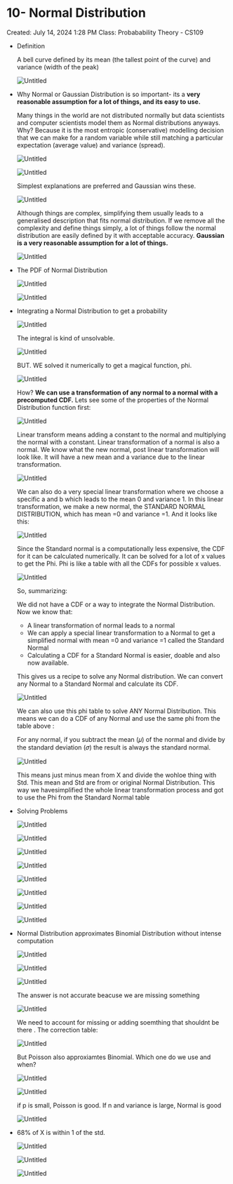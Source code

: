 # 10- Normal Distribution

Created: July 14, 2024 1:28 PM
Class: Probabability Theory - CS109

- Definition
    
    A bell curve defined by its mean (the tallest point of the curve) and variance (width of the peak)
    
    ![Untitled](10-%20Normal%20Distribution%20ea1957e54bd84870833666a3ce6839da/Untitled.png)
    
- Why Normal or Gaussian Distribution is so important- its a **very reasonable assumption for a lot of things, and its easy to use.**
    
    Many things in the world are not distributed normally but data scientists and computer scientists model them as Normal distributions anyways. Why? Because it is the most entropic (conservative) modelling decision that we can make for a random variable while still matching a particular expectation (average value) and variance (spread).
    
    ![Untitled](10-%20Normal%20Distribution%20ea1957e54bd84870833666a3ce6839da/Untitled%201.png)
    
    ![Untitled](10-%20Normal%20Distribution%20ea1957e54bd84870833666a3ce6839da/Untitled%202.png)
    
    Simplest explanations are preferred and Gaussian wins these. 
    
    ![Untitled](10-%20Normal%20Distribution%20ea1957e54bd84870833666a3ce6839da/Untitled%203.png)
    
    Although things are complex, simplifying them usually leads to a generalised description that fits normal distribution. If we remove all the complexity and define things simply, a lot of things follow the normal distribution are easily defined by it with acceptable accuracy.  **Gaussian is a very reasonable assumption for a lot of things.**
    
    ![Untitled](10-%20Normal%20Distribution%20ea1957e54bd84870833666a3ce6839da/Untitled%204.png)
    
- The PDF of Normal Distribution
    
    ![Untitled](10-%20Normal%20Distribution%20ea1957e54bd84870833666a3ce6839da/Untitled%205.png)
    
    ![Untitled](10-%20Normal%20Distribution%20ea1957e54bd84870833666a3ce6839da/Untitled%206.png)
    
- Integrating a  Normal Distribution to get a probability
    
    ![Untitled](10-%20Normal%20Distribution%20ea1957e54bd84870833666a3ce6839da/Untitled%207.png)
    
    The integral is kind of unsolvable.  
    
    ![Untitled](10-%20Normal%20Distribution%20ea1957e54bd84870833666a3ce6839da/Untitled%208.png)
    
    BUT. WE solved it numerically to get a magical function, phi. 
    
    ![Untitled](10-%20Normal%20Distribution%20ea1957e54bd84870833666a3ce6839da/Untitled%209.png)
    
    How? **We can use a transformation of any normal to a normal with a precomputed CDF.** Lets see some of the properties of the Normal Distribution function first:
    
    ![Untitled](10-%20Normal%20Distribution%20ea1957e54bd84870833666a3ce6839da/Untitled%2010.png)
    
    Linear transform means adding a constant to the normal and multiplying the normal with a constant. Linear transformation of a normal is also a normal. We know what the new normal, post linear transformation will look like. It will have a new mean and a variance due to the linear transformation.  
    
    ![Untitled](10-%20Normal%20Distribution%20ea1957e54bd84870833666a3ce6839da/Untitled%2011.png)
    
    We can also do a very special linear transformation where we choose a specific a and b which leads to the mean 0 and variance 1. In this linear transformation, we make a new normal, the STANDARD NORMAL DISTRIBUTION, which has mean =0 and variance =1. And it looks like this:
    
    ![Untitled](10-%20Normal%20Distribution%20ea1957e54bd84870833666a3ce6839da/Untitled%2012.png)
    
    Since the Standard normal is a computationally less expensive, the CDF for it can be calculated numerically. It can be solved for a lot of x values to get the Phi. Phi is like a table with all the CDFs for possible x values. 
    
    ![Untitled](10-%20Normal%20Distribution%20ea1957e54bd84870833666a3ce6839da/Untitled%2013.png)
    
    So, summarizing:
    
    We did not have a CDF or a way to integrate the Normal Distribution. Now we know that:
    
    - A linear transformation of normal leads to a normal
    - We can apply a special linear transformation to a Normal to get a simplified normal with mean =0 and variance =1 called the Standard Normal
    - Calculating a CDF for a Standard Normal is easier, doable and also now available.
    
    This gives us a recipe to solve any Normal distribution. We can convert any Normal  to a Standard Normal and calculate its CDF.  
    
    ![Untitled](10-%20Normal%20Distribution%20ea1957e54bd84870833666a3ce6839da/Untitled%2014.png)
    
    We can also use this phi table to solve ANY Normal Distribution. This means we can do a CDF of any Normal and use the same phi from the table above :
    
    For any normal, if you subtract the mean (𝜇) of the normal and divide by the standard deviation (𝜎) the result is always the standard normal.
    
    ![Untitled](10-%20Normal%20Distribution%20ea1957e54bd84870833666a3ce6839da/Untitled%2015.png)
    
    This means just minus mean from X and divide the wohloe thing with Std. This mean and Std are from or original Normal Distribution. This way we havesimplified the whole linear transformation process and got to use the Phi from the Standard Normal table
    
- Solving Problems
    
    ![Untitled](10-%20Normal%20Distribution%20ea1957e54bd84870833666a3ce6839da/Untitled%2016.png)
    
    ![Untitled](10-%20Normal%20Distribution%20ea1957e54bd84870833666a3ce6839da/Untitled%2017.png)
    
    ![Untitled](10-%20Normal%20Distribution%20ea1957e54bd84870833666a3ce6839da/Untitled%2018.png)
    
    ![Untitled](10-%20Normal%20Distribution%20ea1957e54bd84870833666a3ce6839da/Untitled%2019.png)
    
    ![Untitled](10-%20Normal%20Distribution%20ea1957e54bd84870833666a3ce6839da/Untitled%2020.png)
    
    ![Untitled](10-%20Normal%20Distribution%20ea1957e54bd84870833666a3ce6839da/Untitled%2021.png)
    
    ![Untitled](10-%20Normal%20Distribution%20ea1957e54bd84870833666a3ce6839da/Untitled%2022.png)
    
    ![Untitled](10-%20Normal%20Distribution%20ea1957e54bd84870833666a3ce6839da/Untitled%2023.png)
    
- Normal Distribution approximates Binomial Distribution without intense computation
    
    ![Untitled](10-%20Normal%20Distribution%20ea1957e54bd84870833666a3ce6839da/Untitled%2024.png)
    
    ![Untitled](10-%20Normal%20Distribution%20ea1957e54bd84870833666a3ce6839da/Untitled%2025.png)
    
    ![Untitled](10-%20Normal%20Distribution%20ea1957e54bd84870833666a3ce6839da/Untitled%2026.png)
    
    The answer is not accurate beacuse we are missing something 
    
    ![Untitled](10-%20Normal%20Distribution%20ea1957e54bd84870833666a3ce6839da/Untitled%2027.png)
    
    We need to account for missing or adding soemthing that shouldnt be there . The correction table:
    
    ![Untitled](10-%20Normal%20Distribution%20ea1957e54bd84870833666a3ce6839da/Untitled%2028.png)
    
    But Poisson also approxiamtes Binomial. Which one do we use and when?
    
    ![Untitled](10-%20Normal%20Distribution%20ea1957e54bd84870833666a3ce6839da/Untitled%2029.png)
    
    ![Untitled](10-%20Normal%20Distribution%20ea1957e54bd84870833666a3ce6839da/Untitled%2030.png)
    
    if p is small, Poisson is good. If n and variance is large, Normal is good
    
    ![Untitled](10-%20Normal%20Distribution%20ea1957e54bd84870833666a3ce6839da/Untitled%2031.png)
    
- 68% of X is within 1 of the std.
    
    ![Untitled](10-%20Normal%20Distribution%20ea1957e54bd84870833666a3ce6839da/Untitled%2032.png)
    
    ![Untitled](10-%20Normal%20Distribution%20ea1957e54bd84870833666a3ce6839da/Untitled%2033.png)
    
    ![Untitled](10-%20Normal%20Distribution%20ea1957e54bd84870833666a3ce6839da/Untitled%2034.png)
